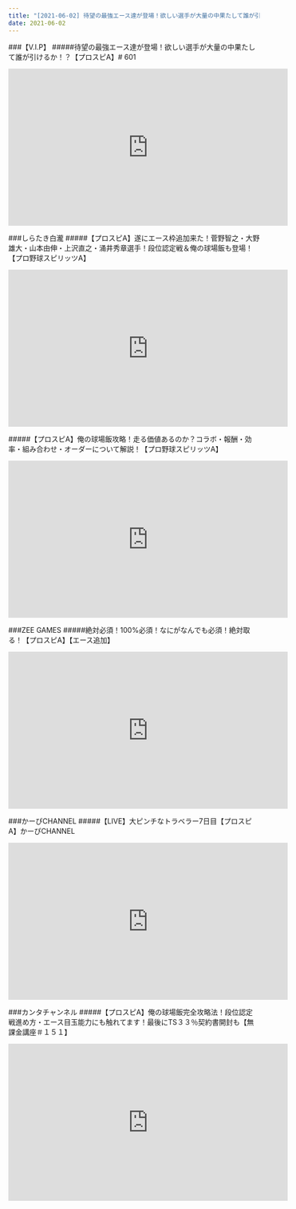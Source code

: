 ```yaml
---
title: "[2021-06-02] 待望の最強エース達が登場！欲しい選手が大量の中果たして誰が引けるか！？【プロスピA】# 601 他"
date: 2021-06-02
---
```

###【V.I.P】
#####待望の最強エース達が登場！欲しい選手が大量の中果たして誰が引けるか！？【プロスピA】# 601
<iframe width="560" height="315" src="https://www.youtube.com/embed/tI_zKNkIMXY" frameborder="0" allow="accelerometer; autoplay; clipboard-write; encrypted-media; gyroscope; picture-in-picture" allowfullscreen></iframe>

###しらたき白瀧
#####【プロスピA】遂にエース枠追加来た！菅野智之・大野雄大・山本由伸・上沢直之・涌井秀章選手！段位認定戦＆俺の球場飯も登場！【プロ野球スピリッツA】
<iframe width="560" height="315" src="https://www.youtube.com/embed/TbJfSlpKP_M" frameborder="0" allow="accelerometer; autoplay; clipboard-write; encrypted-media; gyroscope; picture-in-picture" allowfullscreen></iframe>

#####【プロスピA】俺の球場飯攻略！走る価値あるのか？コラボ・報酬・効率・組み合わせ・オーダーについて解説！【プロ野球スピリッツA】
<iframe width="560" height="315" src="https://www.youtube.com/embed/Nzi7vM56BEs" frameborder="0" allow="accelerometer; autoplay; clipboard-write; encrypted-media; gyroscope; picture-in-picture" allowfullscreen></iframe>

###ZEE GAMES
#####絶対必須！100%必須！なにがなんでも必須！絶対取る！【プロスピA】【エース追加】
<iframe width="560" height="315" src="https://www.youtube.com/embed/F7oRmA72qpc" frameborder="0" allow="accelerometer; autoplay; clipboard-write; encrypted-media; gyroscope; picture-in-picture" allowfullscreen></iframe>

###かーぴCHANNEL
#####【LIVE】大ピンチなトラベラー7日目【プロスピA】かーぴCHANNEL
<iframe width="560" height="315" src="https://www.youtube.com/embed/p8yuuuZ_r58" frameborder="0" allow="accelerometer; autoplay; clipboard-write; encrypted-media; gyroscope; picture-in-picture" allowfullscreen></iframe>

###カンタチャンネル
#####【プロスピA】俺の球場飯完全攻略法！段位認定戦進め方・エース目玉能力にも触れてます！最後にTS３３％契約書開封も【無課金講座＃１５１】
<iframe width="560" height="315" src="https://www.youtube.com/embed/iGWv_85LiEU" frameborder="0" allow="accelerometer; autoplay; clipboard-write; encrypted-media; gyroscope; picture-in-picture" allowfullscreen></iframe>

